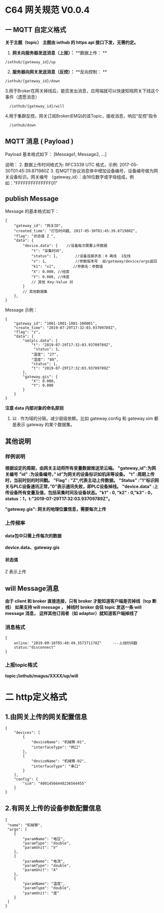 # C64 ⽹关规范 V0.0.4



## 一 MQTT ⾃定义格式

**关于主题（topic）**
**主题由 iothub 的 https api 接⼝下发，⽆需约定。**

1. **⽹关向服务器发送消息（上报）：**
    **数据上传： **

  ```
 /iothub/{gateway_id}/up
  ```

2. **服务器向⽹关发送消息（反控）：**
    **反向控制： **

  ```
  /iothub/{gateway_id}/down
  ```

  3.用于Broker在网关掉线后，能否发出消息，应用端就可以快速知晓网关下线这个事件（遗愿消息）	

```
  /iothub/{gateway_id}/will
```

4.用于集群反控。网关订阅Broker(EMQ)的该Topic，接收消息，响应“反控”指令

```
  /iothub/down
```



## MQTT 消息 ( Payload )

Payload 基本格式如下：
[Message1, Message2, ...]

说明：
2. 数据上传时间格式为: RFC3339 UTC 格式，⽰例: 2017-05-30T01:45:39.871980Z
3. 在MQTT协议消息体中增加设备编号，设备编号做为⽹关设备标识。⽹关编号
（gateway_id）：由16位数字或字⺟组成，例如："FFFFFFFFFFFFFF01"

## publish Message

Message 的基本格式如下：

```
{
    "gateway_id": "网关ID",
    "created_time": "打包时间戳, 2017-05-30T01:45:39.871980Z",
    "flag": "状态值 Z ",
    "data": {
        "device.data": {	//设备每次需要上传数据
            "t": "采集时间",
            "status": 1,		//设备连接状态：0 离线  1在线
            "v": 1,				//参数版本号  由/gateway/device/args返回
            "k1": "v1",  	   //参数名：参数值
            "X": 0.000,	//经度
            "Y": 0.000,	//纬度
            // 其他 Key-Value 对
        }
        // 其他数据集
    },
}
```

Message ⽰例：

```
{
	"gateway_id": "1001-1001-1001-100001",
	"create_time": "2019-07-29T17:32:03.93709789Z",
	"flag": "z",
	"data": {
		"omlplc.data": {
			"t": "2019-07-29T17:32:03.93709789Z",
			 "status": 1,
			"温度": "27",
			"湿度": "80",
			"status": 1,
			"t": "2019-07-29T17:32:03.93709789Z"
		},
		"gateway.gis": {		
			"X": 0.000,			
            "Y": 0.000			
        }
	}	
}
```

**注意 data 内部对象的命名原则**

1. 以 . 作为域的分隔，减少层级依赖。⽐如 gateway.config 和 gateway.sim 都是表⽰
gateway 的某个数据集。

## 其他说明

### 样例说明

**根据设定的周期，由⽹关主动将所有变量数据推送⾄云端。**
**"gateway_id":为网关编号**
**"id" :为设备编号，” id”为⽹关的设备标识如机床等设备。**
**"t" :周期上传时，当前时刻的时间戳。**
**"Flag" : "Z",代表主动上传数据。**
**"Status" :”1”标识⽹关与PLC设备通讯正常，”0”表⽰通讯失败，即PLC设备掉线。**
**"device.data" :上传设备所有变量及值，包括采集时间及设备状态。"k1" : 0, "k2" : 0,"k3" : 0，status：1，t:"2019-07-29T17:32:03.93709789Z"。**

**"gateway.gis":  网关的地理位置信息，需要每次上传**

### 上传频率

#### data包中只需上传每次的数据

**device.data、gateway.gis**

#### 状态值

Z 表⽰上传

## will Message消息
**由于 client 和 broker 直接连接，只有 broker 才能知道客户端是否掉线（tcp 断线）**
**如果支持 will message ， 掉线时 broker 会往 topic 发送一条 will message 消息，**
**这样其他订阅者（如 adaptor）就知道客户端掉线了**

### 消息格式
    {
    	online:	"2019-09-10T05:40:49.357371178Z"     ---上线时间戳
        status:"disconnect"
    }
### 上报topic格式
**topic:/iothub/magus/XXXX/up/will**



# 二 http定义格式

## 1.由网关上传的网关配置信息

```
{
    "devices": [
        {
            "deviceName": "机械臂-01",
            "interfaceType": "网口"
        },
        {
            "deviceName": "机械臂-02",
            "interfaceType": "串口"
        }
    ],
    "config": {
    	"sim": "48014566448236564455"
    }
}
```

## 2.有网关上传的设备参数配置信息

```
{
 "name": "机械臂",
 "args": [
	{
		"paramName": "电压",
		"paramType": "double",
		"paramUnit": "V"
	},
	{
		"paramName": "电流",
		"paramType": "double",
		"paramUnit": "A"
	},
	{
		"paramName": "温度",
		"paramType": "double",
		"paramUnit": "度"
	}
 ]
}
```


